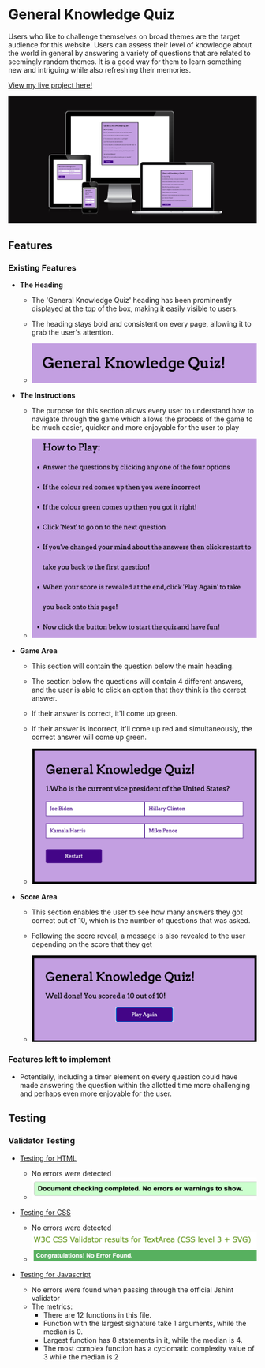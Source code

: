 # General Knowledge Quiz

Users who like to challenge themselves on broad themes are the target audience for this website. Users can assess their level of knowledge about the world in general by answering a variety of questions that are related to seemingly random themes. It is a good way for them to learn something new and intriguing while also refreshing their memories.

[View my live project here!](https://dinakidane.github.io/js-quiz/)

![Responsive Image](./assets/images/responsive.png)

## Features

### Existing Features

- __The Heading__
  
    - The 'General Knowledge Quiz' heading has been prominently displayed at the top of the box, making it easily visible to users. 
    - The heading stays bold and consistent on every page, allowing it to grab the user's attention.
  
    - ![Heading](./assets/images/heading.png)

- __The Instructions__

    - The purpose for this section allows every user to understand how to navigate through the game which allows the process of the game to be much easier, quicker and more enjoyable for the user to play

    - ![Instructions](./assets/images/instructions.png)

- __Game Area__

    - This section will contain the question below the main heading. 
    - The section below the questions will contain 4 different answers, and the user is able to click an option that they think is the correct answer.
    - If their answer is correct, it'll come up green.
    - If their answer is incorrect, it'll come up red and simultaneously, the correct answer will come up green.

    - ![Game Area](./assets/images/game.png)

- __Score Area__

    - This section enables the user to see how many answers they got correct out of 10, which is the number of questions that was asked.
    - Following the score reveal, a message is also revealed to the user depending on the score that they get

    - ![Score Area](./assets/images/score.png)

### Features left to implement

- Potentially, including a timer element on every question could have made answering the question within the allotted time more challenging and perhaps even more enjoyable for the user.

## Testing

### Validator Testing

- [Testing for HTML](https://validator.w3.org/#validate_by_input)
  
  - No errors were detected
  - ![HTML Validator](./assets/images/html-validator.png)

- [Testing for CSS](https://jigsaw.w3.org/css-validator/#validate_by_input)

  - No errors were detected
  - ![CSS Validator](./assets/images/css-validator.png)

- [Testing for Javascript](https://jshint.com/)

  - No errors were found when passing through the official Jshint validator
  - The metrics:
    - There are 12 functions in this file.
    - Function with the largest signature take 1 arguments, while the median is 0.
    - Largest function has 8 statements in it, while the median is 4.
    - The most complex function has a cyclomatic complexity value of 3 while the median is 2
